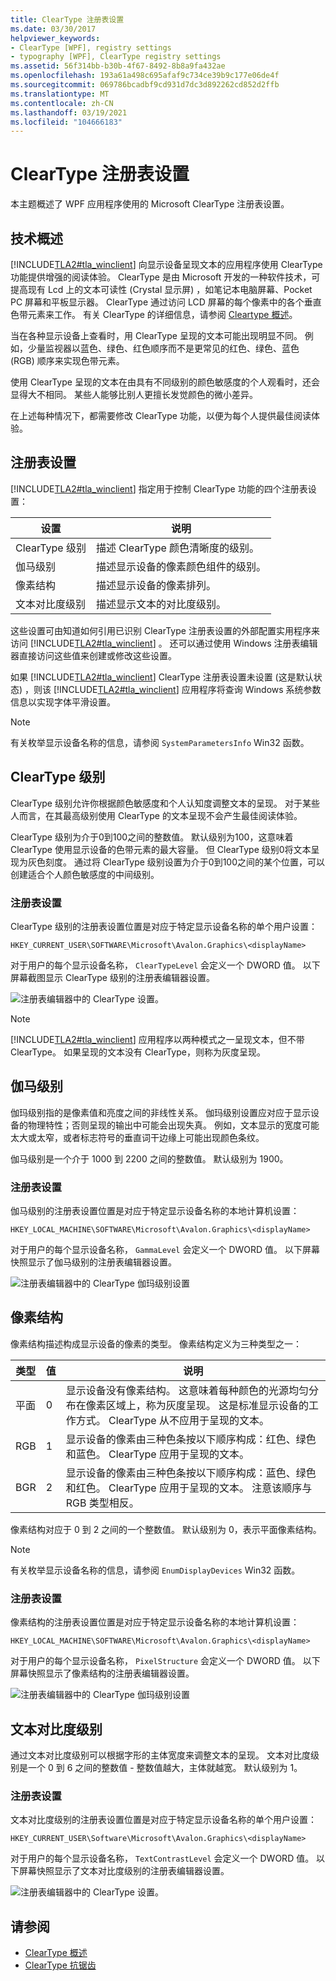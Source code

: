 ```yaml
---
title: ClearType 注册表设置
ms.date: 03/30/2017
helpviewer_keywords:
- ClearType [WPF], registry settings
- typography [WPF], ClearType registry settings
ms.assetid: 56f314bb-b30b-4f67-8492-8b8a9fa432ae
ms.openlocfilehash: 193a61a498c695afaf9c734ce39b9c177e06de4f
ms.sourcegitcommit: 069786bcadbf9cd931d7dc3d892262cd852d2ffb
ms.translationtype: MT
ms.contentlocale: zh-CN
ms.lasthandoff: 03/19/2021
ms.locfileid: "104666183"
---
```

# <a name="cleartype-registry-settings"></a>ClearType 注册表设置
本主题概述了 WPF 应用程序使用的 Microsoft ClearType 注册表设置。  

<a name="overview"></a>
## <a name="technology-overview"></a>技术概述  
 [!INCLUDE[TLA2#tla_winclient](../../../includes/tla2sharptla-winclient-md.md)] 向显示设备呈现文本的应用程序使用 ClearType 功能提供增强的阅读体验。 ClearType 是由 Microsoft 开发的一种软件技术，可提高现有 Lcd 上的文本可读性 (Crystal 显示屏) ，如笔记本电脑屏幕、Pocket PC 屏幕和平板显示器。 ClearType 通过访问 LCD 屏幕的每个像素中的各个垂直色带元素来工作。 有关 ClearType 的详细信息，请参阅 [Cleartype 概述](cleartype-overview.md)。  
  
 当在各种显示设备上查看时，用 ClearType 呈现的文本可能出现明显不同。 例如，少量监视器以蓝色、绿色、红色顺序而不是更常见的红色、绿色、蓝色 (RGB) 顺序来实现色带元素。  
  
 使用 ClearType 呈现的文本在由具有不同级别的颜色敏感度的个人观看时，还会显得大不相同。 某些人能够比别人更擅长发觉颜色的微小差异。  
  
 在上述每种情况下，都需要修改 ClearType 功能，以便为每个人提供最佳阅读体验。  
  
<a name="registry_settings"></a>
## <a name="registry-settings"></a>注册表设置  
 [!INCLUDE[TLA2#tla_winclient](../../../includes/tla2sharptla-winclient-md.md)] 指定用于控制 ClearType 功能的四个注册表设置：  
  
|设置|说明|  
|-------------|-----------------|  
|ClearType 级别|描述 ClearType 颜色清晰度的级别。|  
|伽马级别|描述显示设备的像素颜色组件的级别。|  
|像素结构|描述显示设备的像素排列。|  
|文本对比度级别|描述显示文本的对比度级别。|  
  
 这些设置可由知道如何引用已识别 ClearType 注册表设置的外部配置实用程序来访问 [!INCLUDE[TLA2#tla_winclient](../../../includes/tla2sharptla-winclient-md.md)] 。 还可以通过使用 Windows 注册表编辑器直接访问这些值来创建或修改这些设置。  
  
 如果 [!INCLUDE[TLA2#tla_winclient](../../../includes/tla2sharptla-winclient-md.md)] ClearType 注册表设置未设置 (这是默认状态) ，则该 [!INCLUDE[TLA2#tla_winclient](../../../includes/tla2sharptla-winclient-md.md)] 应用程序将查询 Windows 系统参数信息以实现字体平滑设置。  
  
> [!NOTE]
> 有关枚举显示设备名称的信息，请参阅 `SystemParametersInfo` Win32 函数。  
  
<a name="ClearType_level"></a>
## <a name="cleartype-level"></a>ClearType 级别  
 ClearType 级别允许你根据颜色敏感度和个人认知度调整文本的呈现。 对于某些人而言，在其最高级别使用 ClearType 的文本呈现不会产生最佳阅读体验。  
  
 ClearType 级别为介于0到100之间的整数值。 默认级别为100，这意味着 ClearType 使用显示设备的色带元素的最大容量。 但 ClearType 级别0将文本呈现为灰色刻度。 通过将 ClearType 级别设置为介于0到100之间的某个位置，可以创建适合个人颜色敏感度的中间级别。  
  
### <a name="registry-setting"></a>注册表设置  
 ClearType 级别的注册表设置位置是对应于特定显示设备名称的单个用户设置：  
  
 `HKEY_CURRENT_USER\SOFTWARE\Microsoft\Avalon.Graphics\<displayName>`  
  
 对于用户的每个显示设备名称， `ClearTypeLevel` 会定义一个 DWORD 值。 以下屏幕截图显示 ClearType 级别的注册表编辑器设置。  
  
 ![注册表编辑器中的 ClearType 设置。](./media/cleartype-registry-settings/cleartype-settings-registry-editor.png)  
  
> [!NOTE]
> [!INCLUDE[TLA2#tla_winclient](../../../includes/tla2sharptla-winclient-md.md)] 应用程序以两种模式之一呈现文本，但不带 ClearType。 如果呈现的文本没有 ClearType，则称为灰度呈现。  
  
<a name="gamma_level"></a>
## <a name="gamma-level"></a>伽马级别  
 伽玛级别指的是像素值和亮度之间的非线性关系。 伽玛级别设置应对应于显示设备的物理特性；否则呈现的输出中可能会出现失真。 例如，文本显示的宽度可能太大或太窄，或者标志符号的垂直词干边缘上可能出现颜色条纹。  
  
 伽马级别是一个介于 1000 到 2200 之间的整数值。 默认级别为 1900。  
  
### <a name="registry-setting"></a>注册表设置  
 伽马级别的注册表设置位置是对应于特定显示设备名称的本地计算机设置：  
  
 `HKEY_LOCAL_MACHINE\SOFTWARE\Microsoft\Avalon.Graphics\<displayName>`  
  
 对于用户的每个显示设备名称， `GammaLevel` 会定义一个 DWORD 值。 以下屏幕快照显示了伽马级别的注册表编辑器设置。  
  
 ![注册表编辑器中的 ClearType 伽玛级别设置](./media/cleartype-registry-settings/cleartype-gamma-level-settings-registry-editor.png)  
  
<a name="pixel_structure"></a>
## <a name="pixel-structure"></a>像素结构  
 像素结构描述构成显示设备的像素的类型。 像素结构定义为三种类型之一：  
  
|类型|值|说明|  
|----------|-----------|-----------------|  
|平面|0|显示设备没有像素结构。 这意味着每种颜色的光源均匀分布在像素区域上，称为灰度呈现。 这是标准显示设备的工作方式。 ClearType 从不应用于呈现的文本。|  
|RGB|1|显示设备的像素由三种色条按以下顺序构成：红色、绿色和蓝色。 ClearType 应用于呈现的文本。|  
|BGR|2|显示设备的像素由三种色条按以下顺序构成：蓝色、绿色和红色。 ClearType 应用于呈现的文本。 注意该顺序与 RGB 类型相反。|  
  
 像素结构对应于 0 到 2 之间的一个整数值。 默认级别为 0，表示平面像素结构。  
  
> [!NOTE]
> 有关枚举显示设备名称的信息，请参阅 `EnumDisplayDevices` Win32 函数。  
  
### <a name="registry-setting"></a>注册表设置  
 像素结构的注册表设置位置是对应于特定显示设备名称的本地计算机设置：  
  
 `HKEY_LOCAL_MACHINE\SOFTWARE\Microsoft\Avalon.Graphics\<displayName>`  
  
 对于用户的每个显示设备名称， `PixelStructure` 会定义一个 DWORD 值。 以下屏幕快照显示了像素结构的注册表编辑器设置。  
  
 ![注册表编辑器中的 ClearType 伽玛级别设置](./media/cleartype-registry-settings/cleartype-gamma-level-settings-registry-editor.png)  
  
<a name="text_contrast_level"></a>
## <a name="text-contrast-level"></a>文本对比度级别  
 通过文本对比度级别可以根据字形的主体宽度来调整文本的呈现。 文本对比度级别是一个 0 到 6 之间的整数值 - 整数值越大，主体就越宽。 默认级别为 1。  
  
### <a name="registry-setting"></a>注册表设置  
 文本对比度级别的注册表设置位置是对应于特定显示设备名称的单个用户设置：  
  
 `HKEY_CURRENT_USER\Software\Microsoft\Avalon.Graphics\<displayName>`  
  
 对于用户的每个显示设备名称， `TextContrastLevel` 会定义一个 DWORD 值。 以下屏幕快照显示了文本对比度级别的注册表编辑器设置。  
  
 ![注册表编辑器中的 ClearType 设置。](./media/cleartype-registry-settings/cleartype-settings-registry-editor.png)  
  
## <a name="see-also"></a>请参阅

- [ClearType 概述](cleartype-overview.md)
- [ClearType 抗锯齿](/windows/desktop/gdi/cleartype-antialiasing)
